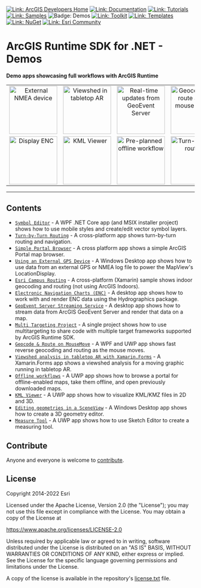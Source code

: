 [![Link: ArcGIS Developers Home](https://img.shields.io/badge/ArcGIS%20Developers%20Home-633b9b?style=flat-square)](https://developers.arcgis.com)
[![Link: Documentation](https://img.shields.io/badge/Documentation-633b9b?style=flat-square)](https://developers.arcgis.com/net/)
[![Link: Tutorials](https://img.shields.io/badge/Tutorials-633b9b?style=flat-square)](https://developers.arcgis.com/documentation/mapping-apis-and-services/tutorials/)
[![Link: Samples](https://img.shields.io/badge/Samples-633b9b?style=flat-square)](https://developers.arcgis.com/net/wpf/sample-code/)
![Badge: Demos](https://img.shields.io/badge/Demos-black?style=flat-square)
[![Link: Toolkit](https://img.shields.io/badge/Toolkit-633b9b?style=flat-square)](https://developers.arcgis.com/net/ui-components/)
[![Link: Templates](https://img.shields.io/badge/Templates-633b9b?style=flat-square&logo=visualstudio&labelColor=gray)](https://github.com/Esri/arcgis-runtime-templates-dotnet)
[![Link: NuGet](https://img.shields.io/badge/NuGet-633b9b?style=flat-square&logo=nuget&labelColor=gray)](https://www.nuget.org/profiles/Esri_Inc)
[![Link: Esri Community](https://img.shields.io/badge/🙋-Esri%20Community-633b9b?style=flat-square)](https://community.esri.com/t5/arcgis-runtime-sdk-for-net/bd-p/arcgis-runtime-sdk-dotnet-questions)

# ArcGIS Runtime SDK for .NET - Demos

**Demo apps showcasing full workflows with ArcGIS Runtime**

<table align="center" aria-hidden="true">
<tr>
<td align="center"><img src="https://github.com/Esri/arcgis-runtime-demos-dotnet/blob/main/src/ExternalNmeaGPS/Screenshot.jpg?raw=true" title="External NMEA device" height="128" /></td>
<td align="center"><img src="https://github.com/Esri/arcgis-runtime-demos-dotnet/raw/main/src/ViewshedInTabletopAR/ar_demo.jpg" title="Viewshed in tabletop AR" height="128"/></td>
<td align="center"><img src="https://github.com/Esri/arcgis-runtime-demos-dotnet/raw/main/src/GeoEventServerSample/Screenshot_WinDesktop.gif" title="Real-time updates from GeoEvent Server" height="128" /></td>
<td align="center"><img src="https://github.com/Esri/arcgis-runtime-demos-dotnet/raw/main/src/GeocodeAndRoutingOnMouseMove/Screenshot_WinStore.png" height="128" title="Geocode and route as the mouse moves" /></td>

</tr>
<tr>
<td align="center"><img src="https://github.com/Esri/arcgis-runtime-demos-dotnet/raw/main/src/HydrographicsSample/Screenshot_WinDesktop.png" title="Display ENC" height="128" /></td>
<td align="center"><img src="https://github.com/Esri/arcgis-runtime-demos-dotnet/raw/main/src/KmlViewer/Screenshot.jpg" title="KML Viewer" height="128" /></td>
<td align="center"><img src="https://github.com/Esri/arcgis-runtime-demos-dotnet/raw/main/src/OfflineWorkflowsSample/pre_planned_screenshot.png" title="Pre-planned offline workflow" height="128" /></td>
<td align="center"><img src="https://github.com/Esri/arcgis-runtime-demos-dotnet/raw/main/src/TurnByTurn/Screenshot.png" title="Turn-by-turn routing" height="128" /></td>
</tr>
<tr></tr>
</table>

<hr />

## Contents

* [`Symbol Editor`](src/SymbolEditor) - A WPF .NET Core app (and MSIX installer project) shows how to use mobile styles and create/edit vector symbol layers.
* [`Turn-by-Turn Routing`](src/TurnByTurn) - A cross-platform app shows turn-by-turn routing and navigation.
* [`Simple Portal Browser`](src/SimplePortalBrowser) - A cross platform app shows a simple ArcGIS Portal map browser.
* [`Using an External GPS Device`](src/ExternalNmeaGPS) - A Windows Desktop app shows how to use data from an external GPS or NMEA log file to power the MapView's LocationDisplay.
* [`Esri Campus Routing`](src/CampusRouting) - A cross-platform (Xamarin) sample shows indoor geocoding and routing (not using ArcGIS Indoors).
* [`Electronic Navigation Charts (ENC)`](src/HydrographicsSample) - A desktop app shows how to work with and render ENC data using the Hydrographics package.
* [`GeoEvent Server Streaming Service`](src/GeoEventServerSample) - A desktop app shows how to stream data from ArcGIS GeoEvent Server and render that data on a map.
* [`Multi Targeting Project`](src/MultiTargeting) - A single project shows how to use multitargeting to share code with multiple target frameworks supported by ArcGIS Runtime SDK.
* [`Geocode & Route on MouseMove`](src/GeocodeAndRoutingOnMouseMove) - A WPF and UWP app shows fast reverse geocoding and routing as the mouse moves.
* [`Viewshed analysis in tabletop AR with Xamarin.Forms`](src/ViewshedInTabletopAR) - A Xamarin.Forms app shows a viewshed analysis for a moving graphic running in tabletop AR.
* [`Offline workflows`](src/OfflineWorkflowsSample) - A UWP app shows how to browse a portal for offline-enabled maps, take them offline, and open previously downloaded maps.
* [`KML Viewer`](src/KmlViewer) - A UWP app shows how to visualize KML/KMZ files in 2D and 3D.
* [`Editing geometries in a SceneView`](src/SceneViewEdit) - A Windows Desktop app shows how to create a 3D geometry editor.
* [`Measure Tool`](src/MeasureTool) - A UWP app shows how to use Sketch Editor to create a measuring tool.

## Contribute

Anyone and everyone is welcome to [contribute](CONTRIBUTING.md).

## License

Copyright 2014-2022 Esri

Licensed under the Apache License, Version 2.0 (the "License");
you may not use this file except in compliance with the License.
You may obtain a copy of the License at

   https://www.apache.org/licenses/LICENSE-2.0

Unless required by applicable law or agreed to in writing, software
distributed under the License is distributed on an "AS IS" BASIS,
WITHOUT WARRANTIES OR CONDITIONS OF ANY KIND, either express or implied.
See the License for the specific language governing permissions and
limitations under the License.

A copy of the license is available in the repository's [license.txt](license.txt) file.
